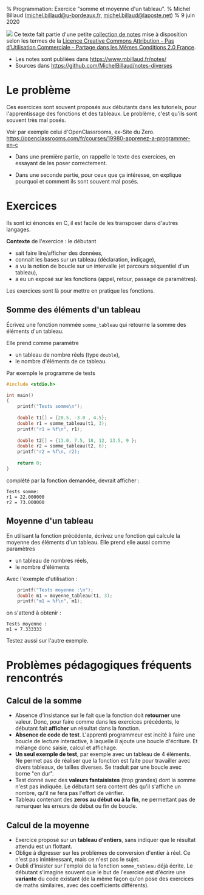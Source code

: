 % Programmation: Exercice "somme et moyenne d'un tableau".
% Michel Billaud (michel.billaud@u-bordeaux.fr,  michel.billaud@laposte.net)
% 9 juin 2020


![](https://i.creativecommons.org/l/by-nc-sa/2.0/fr/88x31.png)
Ce texte fait partie d'une petite [collection de notes](index.html)
mise à disposition selon les termes de la 
[Licence Creative Commons
Attribution - Pas d’Utilisation Commerciale - Partage dans les Mêmes
Conditions 2.0
France](http://creativecommons.org/licenses/by-nc-sa/2.0/fr/).

- Les notes sont publiées dans  <https://www.mbillaud.fr/notes/>
- Sources dans <https://github.com/MichelBillaud/notes-diverses>

# Le problème 

Ces exercices sont souvent proposés aux débutants dans les tutoriels,
pour l'apprentissage des fonctions et des tableaux. Le problème, c'est
qu'ils sont souvent très mal posés. 

Voir par exemple celui d'OpenClassrooms, ex-Site du Zero. <https://openclassrooms.com/fr/courses/19980-apprenez-a-programmer-en-c>


- Dans une première partie, on rappelle le texte des exercices, en
essayant de les poser correctement.

- Dans une seconde partie, pour ceux que ça intéresse, on explique pourquoi 
et comment ils sont souvent mal posés.



# Exercices

Ils sont ici énoncés en C, il est facile de les transposer dans
d'autres langages.

**Contexte** de l'exercice : le débutant

- sait faire lire/afficher des données,
- connait les bases sur un tableau (déclaration, indiçage),
- a vu la notion de boucle sur un intervalle (et parcours séquentiel
  d'un tableau),
- a eu un exposé sur les fonctions (appel, retour, passage de
  paramètres).

Les exercices sont là pour mettre en pratique les fonctions.

## Somme des éléments d'un tableau

Écrivez une fonction nommée `somme_tableau` qui retourne la somme des
éléments d'un tableau.

Elle prend comme paramètre

- un tableau de nombre réels (type `double`),
- le nombre d'éléments de ce tableau.

Par exemple le programme de tests

~~~C
#include <stdio.h>

int main()
{
	printf("Tests somme\n");
	
	double t1[] = {20.5, -3.0 , 4.5}; 
    double r1 = somme_tableau(t1, 3);
	printf("r1 = %f\n", r1);
	
	double t2[] = {13.0, 7.5, 18, 12, 13.5, 9 };
	double r2 = somme_tableau(t2, 6);
	printf("r2 = %f\n, r2);
	
	return 0;
}
~~~

complété par la fonction demandée, devrait afficher :

~~~
Tests somme:
r1 = 22.000000
r2 = 73.000000
~~~


## Moyenne d'un tableau

En utilisant la fonction précédente, écrivez une fonction qui calcule
la moyenne des éléments d'un tableau.  Elle prend elle aussi comme
paramètres

- un tableau de nombres réels,
- le nombre d'éléments

Avec l'exemple d'utilisation : 

~~~C
    printf("Tests moyenne :\n");
	double m1 = moyenne_tableau(t1, 3);
	printf("m1 = %f\n", m1);
~~~

on s'attend à obtenir :

~~~
Tests moyenne :
m1 = 7.333333
~~~

Testez aussi sur l'autre exemple.




# Problèmes pédagogiques fréquents rencontrés

## Calcul de la somme

- Absence d'insistance sur le fait que la fonction doit **retourner**
  une valeur. Donc, pour faire comme dans les exercices précédents, le
  débutant fait **afficher** un résultat dans la fonction.
- **Absence de code de test**. L'apprenti programmeur est incité à faire
  une boucle de lecture interactive, à laquelle il ajoute une boucle
  d'écriture. Et mélange donc saisie, calcul et affichage.
- **Un seul exemple de test**, par exemple avec un tableau de 4 éléments.
Ne permet pas de réaliser que la fonction est faite pour travailler
avec divers tableaux, de tailles diverses. Se traduit par une boucle
avec borne "en dur".
- Test donné avec des **valeurs fantaisistes** (trop grandes) dont la
  somme n'est pas indiquée. Le débutant sera content dès qu'il
  s'affiche un nombre, qu'il ne fera pas l'effort de vérifier.
- Tableau contenant des **zeros au début ou à la fin**, ne permettant pas
de remarquer les erreurs de début ou fin de boucle.


## Calcul de la moyenne

- Exercice proposé sur un  **tableau d'entiers**, sans indiquer que
le résultat attendu est un flottant.
- Oblige à digresser sur les problèmes de conversion d'entier à
  réel. Ce n'est pas inintéressant, mais ce n'est pas le sujet.
- Oubli d'insister sur l'emploi de la fonction `somme_tableau` déjà
  écrite. Le débutant s'imagine souvent que le but de l'exercice est
  d'écrire une **variante** du code existant (de la même façon qu'on
  pose des exercices de maths similaires, avec des coefficients
  différents).
    
